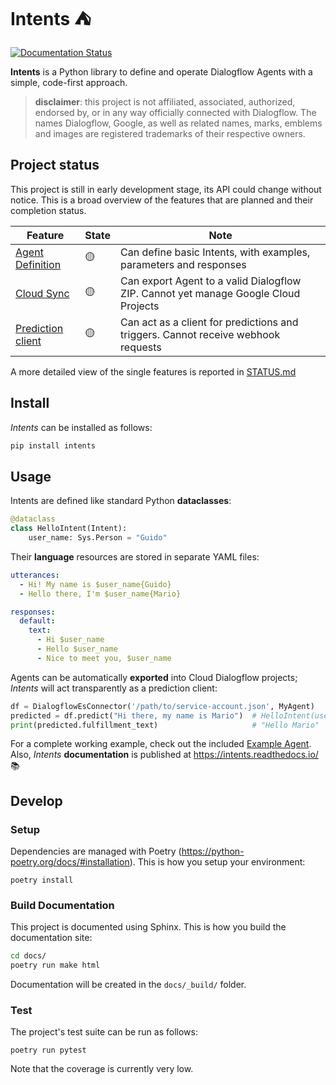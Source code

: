 # Intents ⛺

[![Documentation Status](https://readthedocs.org/projects/intents/badge/?version=latest)](https://intents.readthedocs.io/en/latest/?badge=latest)

**Intents** is a Python library to define and operate Dialogflow Agents with a simple,
code-first approach.

> **disclaimer**: this project is not affiliated, associated, authorized,
> endorsed by, or in any way officially connected with Dialogflow. The names
> Dialogflow, Google, as well as related names, marks, emblems and images are
> registered trademarks of their respective owners.

## Project status

This project is still in early development stage, its API could change without
notice. This is a broad overview of the features that are planned and their
completion status.

| Feature           | State  | Note                                                                                |
|-------------------|--------|-------------------------------------------------------------------------------------|
| [Agent Definition](STATUS.md#agent-definition)  | 🟡     | Can define basic Intents, with examples, parameters and responses                   |
| [Cloud Sync](STATUS.md#cloud-sync)        | 🟡     | Can export Agent to a valid Dialogflow ZIP. Cannot yet manage Google Cloud Projects |
| [Prediction client](STATUS.md#prediction-client) | 🟡     | Can act as a client for predictions and triggers. Cannot receive webhook requests         |

A more detailed view of the single features is reported in [STATUS.md](STATUS.md)

## Install

*Intents* can be installed as follows:

```sh
pip install intents
```

## Usage

Intents are defined like standard Python **dataclasses**:

```python
@dataclass
class HelloIntent(Intent):
    user_name: Sys.Person = "Guido"
```

Their **language** resources are stored in separate YAML files:

```yaml
utterances:
  - Hi! My name is $user_name{Guido}
  - Hello there, I'm $user_name{Mario}

responses:
  default:
    text:
      - Hi $user_name
      - Hello $user_name
      - Nice to meet you, $user_name
```

Agents can be automatically **exported** into Cloud Dialogflow projects; *Intents* will act transparently as a prediction client:

```python
df = DialogflowEsConnector('/path/to/service-account.json', MyAgent)
predicted = df.predict("Hi there, my name is Mario")  # HelloIntent(user_name="Mario")
print(predicted.fulfillment_text)                     # "Hello Mario"
```

For a complete working example, check out the included [Example Agent](example_agent/). Also, *Intents* **documentation** is published at https://intents.readthedocs.io/ 📚

## Develop

### Setup

Dependencies are managed with Poetry
(https://python-poetry.org/docs/#installation). This is how you setup your
environment:

    poetry install

### Build Documentation

This project is documented using Sphinx. This is how you build the documentation site:

```sh
cd docs/
poetry run make html
```

Documentation will be created in the `docs/_build/` folder.

### Test

The project's test suite can be run as follows:

    poetry run pytest

Note that the coverage is currently very low.
